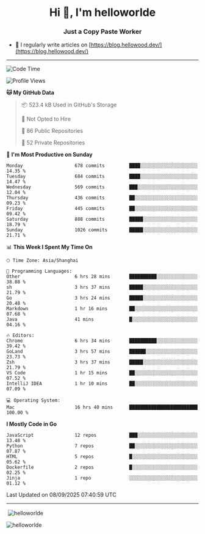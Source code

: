 <h1 align="center">Hi 👋, I'm helloworlde</h1>
<h3 align="center">Just a Copy Paste Worker</h3>

- 📝 I regularly write articles on [https://blog.hellowood.dev/](https://blog.hellowood.dev/)

<hr>


<!--START_SECTION:waka-->
![Code Time](http://img.shields.io/badge/Code%20Time-12%2C592%20hrs%2037%20mins-blue)

![Profile Views](http://img.shields.io/badge/Profile%20Views-0-blue)

**🐱 My GitHub Data** 

> 📦 523.4 kB Used in GitHub's Storage 
 > 
> 🚫 Not Opted to Hire
 > 
> 📜 86 Public Repositories 
 > 
> 🔑 52 Private Repositories 
 > 
📅 **I'm Most Productive on Sunday** 

```text
Monday                   678 commits         ████░░░░░░░░░░░░░░░░░░░░░   14.35 % 
Tuesday                  684 commits         ████░░░░░░░░░░░░░░░░░░░░░   14.47 % 
Wednesday                569 commits         ███░░░░░░░░░░░░░░░░░░░░░░   12.04 % 
Thursday                 436 commits         ██░░░░░░░░░░░░░░░░░░░░░░░   09.23 % 
Friday                   445 commits         ██░░░░░░░░░░░░░░░░░░░░░░░   09.42 % 
Saturday                 888 commits         █████░░░░░░░░░░░░░░░░░░░░   18.79 % 
Sunday                   1026 commits        █████░░░░░░░░░░░░░░░░░░░░   21.71 % 
```


📊 **This Week I Spent My Time On** 

```text
🕑︎ Time Zone: Asia/Shanghai

💬 Programming Languages: 
Other                    6 hrs 28 mins       ██████████░░░░░░░░░░░░░░░   38.88 % 
sh                       3 hrs 37 mins       █████░░░░░░░░░░░░░░░░░░░░   21.79 % 
Go                       3 hrs 24 mins       █████░░░░░░░░░░░░░░░░░░░░   20.48 % 
Markdown                 1 hr 16 mins        ██░░░░░░░░░░░░░░░░░░░░░░░   07.68 % 
Java                     41 mins             █░░░░░░░░░░░░░░░░░░░░░░░░   04.16 % 

🔥 Editors: 
Chrome                   6 hrs 34 mins       ██████████░░░░░░░░░░░░░░░   39.42 % 
GoLand                   3 hrs 57 mins       ██████░░░░░░░░░░░░░░░░░░░   23.73 % 
Zsh                      3 hrs 37 mins       █████░░░░░░░░░░░░░░░░░░░░   21.79 % 
VS Code                  1 hr 15 mins        ██░░░░░░░░░░░░░░░░░░░░░░░   07.52 % 
IntelliJ IDEA            1 hr 10 mins        ██░░░░░░░░░░░░░░░░░░░░░░░   07.09 % 

💻 Operating System: 
Mac                      16 hrs 40 mins      █████████████████████████   100.00 % 
```

**I Mostly Code in Go** 

```text
JavaScript               12 repos            ███░░░░░░░░░░░░░░░░░░░░░░   13.48 % 
Python                   7 repos             ██░░░░░░░░░░░░░░░░░░░░░░░   07.87 % 
HTML                     5 repos             █░░░░░░░░░░░░░░░░░░░░░░░░   05.62 % 
Dockerfile               2 repos             █░░░░░░░░░░░░░░░░░░░░░░░░   02.25 % 
Jinja                    1 repo              ░░░░░░░░░░░░░░░░░░░░░░░░░   01.12 % 
```




 Last Updated on 08/09/2025 07:40:59 UTC
<!--END_SECTION:waka-->

<hr>
<p>
  &nbsp;<img align="center" src="https://github-readme-stats.vercel.app/api?username=helloworlde&show_icons=true&locale=en" alt="helloworlde" />
</p>

<p>
  <img align="center" src="https://github-readme-streak-stats.herokuapp.com/?user=helloworlde&" alt="helloworlde" />
</p>

